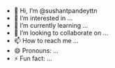 - 👋 Hi, I’m @sushantpandeyttn
- 👀 I’m interested in ...
- 🌱 I’m currently learning ...
- 💞️ I’m looking to collaborate on ...
- 📫 How to reach me ...
- 😄 Pronouns: ...
- ⚡ Fun fact: ...

<!---
sushantpandeyttn/sushantpandeyttn is a ✨ special ✨ repository because its `README.md` (this file) appears on your GitHub profile.
You can click the Preview link to take a look at your changes.
--->
